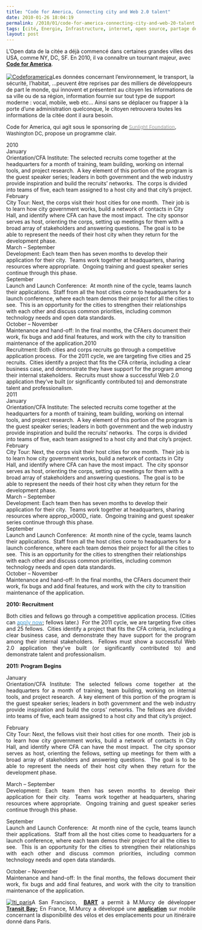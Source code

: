 ```yaml
---
title: "Code for America, Connecting city and Web 2.0 talent"
date: 2010-01-26 18:04:19
permalink: /2010/01/code-for-america-connecting-city-and-web-20-talent.html
tags: [cité, Energie, Infrastructure, internet, open source, partage de données, Service de mobilité, smartgrid, TIC, web2.0]
layout: post
---
```


<p>L’Open data de la citée a déjà commencé dans certaines grandes villes des USA, comme NY, DC, SF. En 2010, il va connaître un tournant majeur, avec <span style="text-decoration: underline"><strong><a href="http://codeforamerica.org/" target="_blank">Code for America</a></strong></span>.<br /> <span class="text"><br /><a href="https://gabrielplassat.github.io/transportsdufutur/wp-content/uploads/sites/6/old/6a0120a66d2ad4970b0120a812197a970b-pi.png" rel="lightbox"><img alt="Codeforamerica" border="0" class="asset asset-image at-xid-6a0120a66d2ad4970b0120a812197a970b " src="/wp-content/uploads/sites/6/old/6a0120a66d2ad4970b0120a812197a970b-120pi.png" title="Codeforamerica" /></a>Les données concernant l’environnement, le transport, la sécurité, l’habitat, …peuvent être reprises par des milliers de développeurs de part le monde, qui innovent et présentent au citoyen les informations de sa ville ou de sa région, information fournie sur tout type de support moderne : vocal, mobile, web etc… Ainsi sans se déplacer ou frapper à la porte d’une administration quelconque, le citoyen retrouvera toutes les informations de la citée dont il aura besoin.</span></p> <p><span class="text">Code for America, qui agit sous le sponsoring de<small><font size="2"> </font><a href="http://www.sunlightfoundation.com/" target="_blank"><font color="#999999" size="2">Sunlight Foundation</font></a><font size="2">, Washington DC, </font></small>propose un programme clair.</span></p> <p><span class="text"></span></p>   <!--more--> <span class="text"> <div class="entry-content"> <div id="_mcePaste">2010</div></div> <div class="entry-content"> <div id="_mcePaste">January</div></div> <div class="entry-content"> <div id="_mcePaste">Orientation/CFA Institute: The selected recruits come together at the headquarters for a month of training, team building, working on internal tools, and project research.  A key element of this portion of the program is the guest speaker series; leaders in both government and the web industry provide inspiration and build the recruits’ networks.  The corps is divided into teams of five, each team assigned to a host city and that city’s project.</div></div> <div class="entry-content"> <div id="_mcePaste">February</div></div> <div class="entry-content"> <div id="_mcePaste">City Tour: Next, the corps visit their host cities for one month.  Their job is to learn how city government works, build a network of contacts in City Hall, and identify where CFA can have the most impact.  The city sponsor serves as host, orienting the corps, setting up meetings for them with a broad array of stakeholders and answering questions.  The goal is to be able to represent the needs of their host city when they return for the development phase.</div></div> <div class="entry-content"> <div id="_mcePaste">March – September</div></div> <div class="entry-content"> <div id="_mcePaste">Development: Each team then has seven months to develop their application for their city.  Teams work together at headquarters, sharing resources where appropriate.  Ongoing training and guest speaker series continue through this phase.</div></div> <div class="entry-content"> <div id="_mcePaste">September</div></div> <div class="entry-content"> <div id="_mcePaste">Launch and Launch Conference:  At month nine of the cycle, teams launch their applications.  Staff from all the host cities come to headquarters for a launch conference, where each team demos their project for all the cities to see.  This is an opportunity for the cities to strengthen their relationships with each other and discuss common priorities, including common technology needs and open data standards.</div></div> <div class="entry-content"> <div id="_mcePaste">October – November</div></div> <div class="entry-content"> <div id="_mcePaste">Maintenance and hand-off: In the final months, the CFAers document their work, fix bugs and add final features, and work with the city to transition maintenance of the application.2010</div></div> <div class="entry-content"> <div id="_mcePaste">Recruitment: Both cities and corps recruits go through a competitive application process.  For the 2011 cycle, we are targeting five cities and 25 recruits.  Cities identify a project that fits the CFA criteria, including a clear business case, and demonstrate they have support for the program among their internal stakeholders.  Recruits must show a successful Web 2.0 application they’ve built (or significantly contributed to) and demonstrate talent and professionalism.</div></div> <div class="entry-content"> <div id="_mcePaste">2011</div></div> <div class="entry-content"> <div id="_mcePaste">January</div></div> <div class="entry-content"> <div id="_mcePaste">Orientation/CFA Institute: The selected recruits come together at the headquarters for a month of training, team building, working on internal tools, and project research.  A key element of this portion of the program is the guest speaker series; leaders in both government and the web industry provide inspiration and build the recruits’ networks.  The corps is divided into teams of five, each team assigned to a host city and that city’s project.</div></div> <div class="entry-content"> <div id="_mcePaste">February</div></div> <div class="entry-content"> <div id="_mcePaste">City Tour: Next, the corps visit their host cities for one month.  Their job is to learn how city government works, build a network of contacts in City Hall, and identify where CFA can have the most impact.  The city sponsor serves as host, orienting the corps, setting up meetings for them with a broad array of stakeholders and answering questions.  The goal is to be able to represent the needs of their host city when they return for the development phase.</div></div> <div class="entry-content"> <div id="_mcePaste">March – September</div></div> <div class="entry-content"> <div id="_mcePaste">Development: Each team then has seven months to develop their application for their city.  Teams work together at headquarters, sharing resources where approp_x000D_
riate.  Ongoing training and guest speaker series continue through this phase.</div></div> <div class="entry-content"> <div id="_mcePaste">September</div></div> <div class="entry-content"> <div id="_mcePaste">Launch and Launch Conference:  At month nine of the cycle, teams launch their applications.  Staff from all the host cities come to headquarters for a launch conference, where each team demos their project for all the cities to see.  This is an opportunity for the cities to strengthen their relationships with each other and discuss common priorities, including common technology needs and open data standards.</div></div> <div class="entry-content"> <div id="_mcePaste">October – November</div></div> <div class="entry-content"> <div id="_mcePaste">Maintenance and hand-off: In the final months, the CFAers document their work, fix bugs and add final features, and work with the city to transition maintenance of the application.</div></div> <p align="justify" class="entry-content"><strong>2010</strong><strong>: Recruitment</strong></p> <p align="justify" class="entry-content">Both cities and fellows go through a competitive application process. (Cities can <a href="http://codeforamerica.org/for-cities/call-for-applications/"><font color="#409dd6">apply now</font></a>; fellows later.)  For the 2011 cycle, we are targeting five cities and 25 fellows.  Cities identify a project that fits the CFA criteria, including a clear business case, and demonstrate they have support for the program among their internal stakeholders.  Fellows must show a successful Web 2.0 application they’ve built (or significantly contributed to) and demonstrate talent and professionalism.</p> <p align="justify" class="entry-content"><strong>2011: Program Begins</strong></p> <p align="justify" class="entry-content">January<br />Orientation/CFA Institute: The selected fellows come together at the headquarters for a month of training, team building, working on internal tools, and project research.  A key element of this portion of the program is the guest speaker series; leaders in both government and the web industry provide inspiration and build the corps’ networks. The fellows are divided into teams of five, each team assigned to a host city and that city’s project.</p> <p align="justify" class="entry-content">February<br />City Tour: Next, the fellows visit their host cities for one month.  Their job is to learn how city government works, build a network of contacts in City Hall, and identify where CFA can have the most impact.  The city sponsor serves as host, orienting the fellows, setting up meetings for them with a broad array of stakeholders and answering questions.  The goal is to be able to represent the needs of their host city when they return for the development phase.</p> <p align="justify" class="entry-content">March – September<br />Development: Each team then has seven months to develop their application for their city.  Teams work together at headquarters, sharing resources where appropriate.  Ongoing training and guest speaker series continue through this phase.</p> <p align="justify" class="entry-content">September<br />Launch and Launch Conference:  At month nine of the cycle, teams launch their applications.  Staff from all the host cities come to headquarters for a launch conference, where each team demos their project for all the cities to see.  This is an opportunity for the cities to strengthen their relationships with each other and discuss common priorities, including common technology needs and open data standards.</p> <p align="justify" class="entry-content">October – November<br />Maintenance and hand-off: In the final months, the fellows document their work, fix bugs and add final features, and work with the city to transition maintenance of the application.</p> <p align="justify" class="entry-content"><a href="https://gabrielplassat.github.io/transportsdufutur/wp-content/uploads/sites/6/old/6a0120a66d2ad4970b012877152754970c-pi.jpg" rel="lightbox"><img alt="Iti_paris" border="0" class="asset asset-image at-xid-6a0120a66d2ad4970b012877152754970c " src="/wp-content/uploads/sites/6/old/6a0120a66d2ad4970b012877152754970c-500pi.jpg" title="Iti_paris" /></a>A San Francisco,  <strong><span style="text-decoration: underline"><a href="http://www.bart.gov/schedules/developers/index.aspx">BART</a></span></strong> a permit à M.Murcy de développer <a href="http://www.moiclog.com" target="_blank"><strong>Transit Bay</strong></a><span style="text-decoration: underline"><strong>;</strong></span> <span class="text" style="text-decoration: none">En France, M.Murcy a développé une <a href="http://www.itineraire-paris.net" target="_blank"><strong>application</strong></a> sur mobile concernant la disponibilité des vélos et des emplacements pour un itinéraire donné dans Paris.<br /><br /></span><span class="text"><br /></span></p> <p align="justify" class="entry-content"> </p></span>
